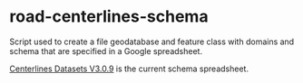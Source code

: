 # road-centerlines-schema
Script used to create a file geodatabase and feature class with domains and schema that are specified in a Google spreadsheet.

[Centerlines Datasets V3.0.9](https://docs.google.com/spreadsheets/d/1jQ_JuRIEtzxj60F0FAGmdu5JrFpfYBbSt3YzzCjxpfI/edit#gid=811360546) is the current schema spreadsheet.
